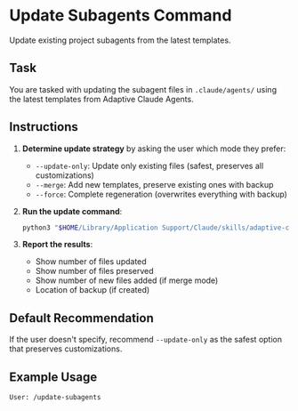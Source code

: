 # Update Subagents Command

Update existing project subagents from the latest templates.

## Task

You are tasked with updating the subagent files in `.claude/agents/` using the latest templates from Adaptive Claude Agents.

## Instructions

1. **Determine update strategy** by asking the user which mode they prefer:
   - `--update-only`: Update only existing files (safest, preserves all customizations)
   - `--merge`: Add new templates, preserve existing ones with backup
   - `--force`: Complete regeneration (overwrites everything with backup)

2. **Run the update command**:
   ```bash
   python3 "$HOME/Library/Application Support/Claude/skills/adaptive-claude-agents/skills/project-analyzer/analyze_project.py" . --[mode]
   ```

3. **Report the results**:
   - Show number of files updated
   - Show number of files preserved
   - Show number of new files added (if merge mode)
   - Location of backup (if created)

## Default Recommendation

If the user doesn't specify, recommend `--update-only` as the safest option that preserves customizations.

## Example Usage

```
User: /update-subagents